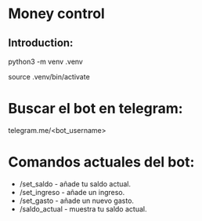 # Money control

## Introduction:

python3 -m venv .venv

source .venv/bin/activate



# Buscar el bot en telegram:
telegram.me/<bot_username>


# Comandos actuales del bot:
- /set_saldo - añade tu saldo actual.
- /set_ingreso - añade un ingreso.
- /set_gasto - añade un nuevo gasto.
- /saldo_actual - muestra tu saldo actual.